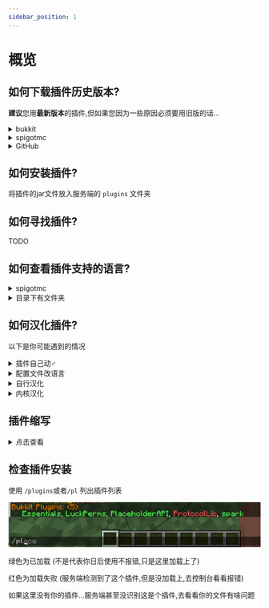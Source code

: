 ```yaml
---
sidebar_position: 1
---
```


# 概览

## 如何下载插件历史版本?

**建议**您用**最新版本**的插件,但如果您因为一些原因必须要用旧版的话...

<details>
<summary>bukkit</summary>

![](_images/概览/历史版本-bukkit-1.png)

点击左侧文字可以查看详细内容

![](_images/概览/历史版本-bukkit-2.png)

这是更新日志

![](_images/概览/历史版本-bukkit-3.png)

</details>

<details>
<summary>spigotmc</summary>

![](_images/概览/历史版本-spigotmc.png)

</details>

<details>
<summary>GitHub</summary>

在 Releases 中往下翻

![](_images/概览/历史版本-GitHub-1.png)

或者这样子

![](_images/概览/历史版本-GitHub-2.png)

![](_images/概览/历史版本-GitHub-3.png)


</details>

## 如何安装插件?

将插件的jar文件放入服务端的 `plugins` 文件夹

## 如何寻找插件?

TODO

## 如何查看插件支持的语言?

<details>
<summary>spigotmc</summary>

![](_images/概览/查看语言-spigotmc.png)



</details>

<details>
<summary>目录下有文件夹</summary>

插件文件夹中有Language,lang之类的文件夹(或其他东西?)

![](_images/概览/查看语言-1.png)

找 zhcn,zh-cn,zh-CN,chinese 等字眼

![](_images/概览/查看语言-2.png)


</details>

## 如何汉化插件?

以下是你可能遇到的情况

<details>
<summary>插件自己动♂</summary>

像luckperms,essentials,你机器的语言设置成简体中文即可

</details>

<details>
<summary>配置文件改语言</summary>

像HoloMobHealth,Gsit,你可以在插件配置文件中(一般在config.yml中)找到Language,lang等字眼

然后把把后面改成 zhcn,zh-cn,zh-CN,chinese 啥的,具体应该写什么这地方的注释可能提到,没提到那得靠你自己寻找了

</details>

<details>
<summary>自行汉化</summary>

有些插件不提供别的语言,只提供一个语言文件 如 lang.yml,message.yml

就需要你自行汉化里面的内容了,去一些论坛翻翻也许能找到别人分享的汉化

#### GPT汉化?

口令参考

```
请将我给出的以yml格式存储的Minecraft插件的配置文件汉化，且不改变本身的可执行性，其中被两个%包裹的为变量请不要翻译，请翻译时不要带翻译腔，而是要翻译得自然、流畅和地道，使用优美和高雅的表达方式并代入Minecraft游戏内进行翻译，翻译后请以markdown代码块的格式发送

```

备注：本教程并非推荐服主通过 GPT 等 AI 进行机翻，我们不对服主利用 AI 产生文本的行为及其内容负责。
在正常 Minecraft 服主群体中，使用 GPT 会被视作一种经济但欠缺考虑的行为，若有能力或财力充足，请尽力贡献人工翻译或自行翻译，万不可直接交由机翻，否则可能会对玩家的游玩体验造成极大的损害。

</details>

<details>
<summary>内核汉化</summary>

如果你要用的这个插件没有以上所提到的所有情况...

他**可能**把你要改的语言直接写死在代码里了,你要自己去改代码

</details>

## 插件缩写

<details>
<summary>点击查看</summary>

AP 通常指楠木的 AttributePlus

ilo 通常指 ItemLoreOrigin

SX 通常指 SX-Attribute

MV 通常指 Multiverse-Core 2

Ady 通常指坏黑的 Adyeshach

NI 通常指 Neige 的 NeigeItems

MI 通常指 MyItems 或 MMOitems

Zap 通常指坏黑的 Zapkiel

trm 通常指 Arspale/Score9 的 TrMenu

trc 通常指 Arspale/Score9 的 TrChat

lp 通常指 LuckPerms

gm 通常指 GroupManager

龙核 通常指 DragonCore 等系列开头的插件

萌芽 通常指 萌芽引擎

ds 不常见，通常指 bbs内没有的 屌丝系列插件

dp 通常指楠木的 DungeonPlus

pex 通常指 PermissionEX

mm 通常指 MythicMobs

res 通常指 Zrips 团队的 Residence

ess/essx 通常指 Essentials/EssentialsX

ae 通常指 AdvancedEnchantments

eco 通常指 EcoEnchants，腐竹圈只对 Auxlior 家的附魔感兴趣，大部分没有接触过他的其他插件

hd 通常指 HolographicDisplays

dh 通常指 DecentHolograms

gd 通常指 GriefDefender

ia 通常指 ItemsAdder

dm 通常指 DeluxeMenus

cls 通常指 ClearScreen

tm 通常指 TitleManager

tab 通常指 Nemzamy 的 Tab Reborn

qs 一般指 鬼畜畜 现行维护的 QuickShop-Reremake

we 通常指 WorldEdit

wg 通常指 WorldGuard

fawe 通常指 FasyAsyncWorldEdit

vs 通常指 VoxelSnipper，少见

papi 通常指 PlaceholderAPI

ps 通常指 PlotSquared

pm 通常指 PlayMoney，部分神奇宝贝服会用到

pp 通常指 PlayerPoints

ke 通常指 TabooLib 下的一门脚本语言 Kether

sk 通常指 Skript 或 SkillAPI

ils 通常指 ItemLoreStats

oa 通常指 OriginAttribute

cc 通常指 ChestCommands 或 CrazyCrates

ncp 通常指 NoCheatPlus

mw 通常指 MultiWorld

mma 通常指 MythicArtifacts

wb 通常指 WorldBorder

sb 通常指的是计分板一类的插件

rli 指的是 弱鸡绿毛怪 开发的 RevivedLocyItems

chem 通常指坏黑的 Chemdah

bq 通常指 BetonQuests

mq 通常指 MangoQuests

aac 通常指 AdvancedAntiCheat

iv 通常指 InteractionVisualizer

btlp 通常指 BungeeTablistPlus

pmr 通常指 楠木的 PMRewards

plt 通常指米饭的 PlayerTitle



其他：

shem 通常指建筑结构格式 .schematic，偶见

js 通常指 JavaScript
</details>

## 检查插件安装

使用 `/plugins`或者`/pl` 列出插件列表

![](_images/概览/插件列表.png)

绿色为已加载 (不是代表你日后使用不报错,只是这里加载上了)

红色为加载失败 (服务端检测到了这个插件,但是没加载上,去控制台看看报错)

如果这里没有你的插件...服务端甚至没识别这是个插件,去看看你的文件有啥问题
